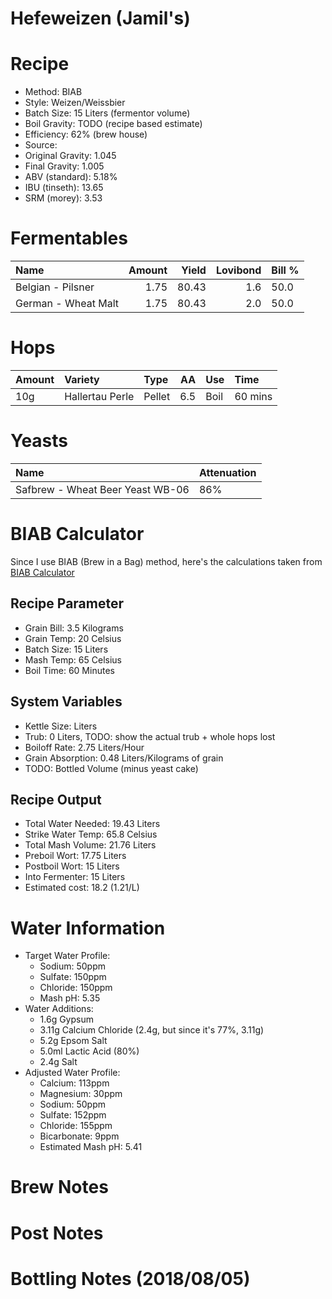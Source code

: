 Hefeweizen (Jamil's)
================

Recipe
======

-   Method: BIAB
-   Style: Weizen/Weissbier
-   Batch Size: 15 Liters (fermentor volume)
-   Boil Gravity: TODO (recipe based estimate)
-   Efficiency: 62% (brew house)
-   Source:
-   Original Gravity: 1.045
-   Final Gravity: 1.005
-   ABV (standard): 5.18%
-   IBU (tinseth): 13.65
-   SRM (morey): 3.53

Fermentables
============

| Name                |  Amount|  Yield|  Lovibond| Bill % |
|:--------------------|-------:|------:|---------:|:-------|
| Belgian - Pilsner   |    1.75|  80.43|       1.6| 50.0   |
| German - Wheat Malt |    1.75|  80.43|       2.0| 50.0   |

Hops
====

| Amount | Variety         | Type   |   AA| Use  | Time    |
|:-------|:----------------|:-------|----:|:-----|:--------|
| 10g    | Hallertau Perle | Pellet |  6.5| Boil | 60 mins |

Yeasts
======

| Name                             | Attenuation |
|:---------------------------------|:------------|
| Safbrew - Wheat Beer Yeast WB-06 | 86%         |

BIAB Calculator
===============

Since I use BIAB (Brew in a Bag) method, here's the calculations taken from [BIAB Calculator](http://www.biabcalculator.com/)

Recipe Parameter
----------------

-   Grain Bill: 3.5 Kilograms
-   Grain Temp: 20 Celsius
-   Batch Size: 15 Liters
-   Mash Temp: 65 Celsius
-   Boil Time: 60 Minutes

System Variables
----------------

-   Kettle Size: Liters
-   Trub: 0 Liters, TODO: show the actual trub + whole hops lost
-   Boiloff Rate: 2.75 Liters/Hour
-   Grain Absorption: 0.48 Liters/Kilograms of grain
-   TODO: Bottled Volume (minus yeast cake)

Recipe Output
-------------

-   Total Water Needed: 19.43 Liters
-   Strike Water Temp: 65.8 Celsius
-   Total Mash Volume: 21.76 Liters
-   Preboil Wort: 17.75 Liters
-   Postboil Wort: 15 Liters
-   Into Fermenter: 15 Liters
-   Estimated cost: 18.2 (1.21/L)

Water Information
=================

-   Target Water Profile:
    -   Sodium: 50ppm
    -   Sulfate: 150ppm
    -   Chloride: 150ppm
    -   Mash pH: 5.35
-   Water Additions:
    -   1.6g Gypsum
    -   3.11g Calcium Chloride (2.4g, but since it's 77%, 3.11g)
    -   5.2g Epsom Salt
    -   5.0ml Lactic Acid (80%)
    -   2.4g Salt
-   Adjusted Water Profile:
    -   Calcium: 113ppm
    -   Magnesium: 30ppm
    -   Sodium: 50ppm
    -   Sulfate: 152ppm
    -   Chloride: 155ppm
    -   Bicarbonate: 9ppm
    -   Estimated Mash pH: 5.41

Brew Notes
==========

Post Notes
==========

Bottling Notes (2018/08/05)
===========================
